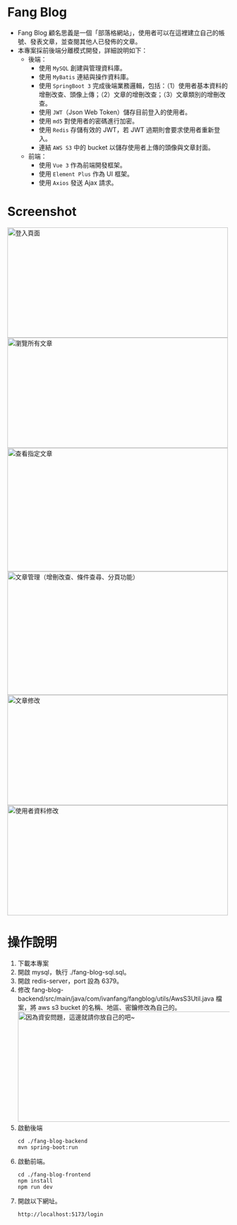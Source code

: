 # Fang Blog
* Fang Blog 顧名思義是一個「部落格網站」，使用者可以在這裡建立自己的帳號、發表文章，並查閱其他人已發佈的文章。
* 本專案採前後端分離模式開發，詳細說明如下：
  * 後端：
    * 使用 `MySQL` 創建與管理資料庫。
    * 使用 `MyBatis` 連結與操作資料庫。
    * 使用 `SpringBoot 3` 完成後端業務邏輯，包括：（1）使用者基本資料的增刪改查、頭像上傳；（2）文章的增刪改查；（3）文章類別的增刪改查。
    * 使用 `JWT`（Json Web Token）儲存目前登入的使用者。
    * 使用 `md5` 對使用者的密碼進行加密。
    * 使用 `Redis` 存儲有效的 JWT，若 JWT 過期則會要求使用者重新登入。
    * 連結 `AWS S3` 中的 bucket 以儲存使用者上傳的頭像與文章封面。
  * 前端：
    * 使用 `Vue 3` 作為前端開發框架。
    * 使用 `Element Plus` 作為 UI 框架。
    * 使用 `Axios` 發送 Ajax 請求。


# Screenshot
<img src="https://github.com/Ivan-Fang/Fang-Blog/assets/40261483/d6178633-8a31-44c5-b2c9-8f927589ff7d" width="500" height="250" title="登入頁面">
<img src="https://github.com/Ivan-Fang/Fang-Blog/assets/40261483/566069ef-375d-4642-8658-1d578acad322" width="500" height="250" title="瀏覽所有文章">
<img src="https://github.com/Ivan-Fang/Fang-Blog/assets/40261483/c3c622e3-81e7-417b-8cf5-65211c4d2de7" width="500" height="280" title="查看指定文章">
<img src="https://github.com/Ivan-Fang/Fang-Blog/assets/40261483/fde72a01-5308-47fa-9eb9-733308cd12f6" width="500" height="280" title="文章管理（增刪改查、條件查尋、分頁功能）">
<img src="https://github.com/Ivan-Fang/Fang-Blog/assets/40261483/d050c188-4c1d-4350-9f1c-a831df983007" width="500" height="250" title="文章修改">
<img src="https://github.com/Ivan-Fang/Fang-Blog/assets/40261483/df3a42c4-ecce-4da3-9c64-7d29db8d4bf7" width="500" height="250" title="使用者資料修改">


# 操作說明
1. 下載本專案
2. 開啟 mysql，執行 ./fang-blog-sql.sql。
3. 開啟 redis-server，port 設為 6379。
4. 修改 fang-blog-backend/src/main/java/com/ivanfang/fangblog/utils/AwsS3Util.java 檔案，將 aws s3 bucket 的名稱、地區、密鑰修改為自己的。<br/>
   <img src="https://github.com/Ivan-Fang/Fang-Blog/assets/40261483/c1a76854-5554-402f-94b1-706a06737c2b" width="500" height="250" title="因為資安問題，這邊就請你放自己的吧~">
5. 啟動後端
   ```
   cd ./fang-blog-backend
   mvn spring-boot:run
   ```
6. 啟動前端。
   ```
   cd ./fang-blog-frontend
   npm install
   npm run dev
   ```
7. 開啟以下網址。
   ```
   http://localhost:5173/login
   ```
